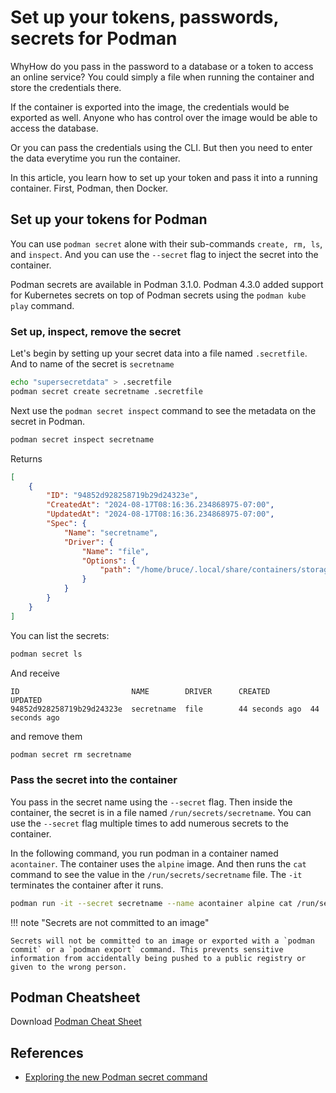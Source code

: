 # Set up your tokens, passwords, secrets for Podman

WhyHow do you pass in the password to a database or a token to access an online service? You could simply a file when running the container and store the credentials there.

If the container is exported into the image, the credentials would be exported as well. Anyone who has control over the image would be able to access the database.

Or you can pass the credentials using the CLI. But then you need to enter the data everytime you run the container.

In this article, you learn how to set up your token and pass it into a running container. First, Podman, then Docker.

## Set up your tokens for Podman

You can use `podman secret` alone with their sub-commands `create, rm, ls`, and `inspect`. And you can use the `--secret` flag to inject the secret into the container.

Podman secrets are available in Podman 3.1.0. Podman 4.3.0 added support for Kubernetes secrets on top of Podman secrets using the `podman kube play` command.

### Set up, inspect, remove the secret 

Let's begin by setting up your secret data into a file named `.secretfile`. And to name of the secret is `secretname`

```bash
echo "supersecretdata" > .secretfile
podman secret create secretname .secretfile
```

Next use the `podman secret inspect` command to see the metadata on the secret in Podman.

```bash
podman secret inspect secretname
```

Returns

```json
[
    {
        "ID": "94852d928258719b29d24323e",
        "CreatedAt": "2024-08-17T08:16:36.234868975-07:00",
        "UpdatedAt": "2024-08-17T08:16:36.234868975-07:00",
        "Spec": {
            "Name": "secretname",
            "Driver": {
                "Name": "file",
                "Options": {
                    "path": "/home/bruce/.local/share/containers/storage/secrets/filedriver"
                }
            }
        }
    }
]
```

You can list the secrets:

```bash
podman secret ls
```
And receive

```text
ID                         NAME        DRIVER      CREATED         UPDATED
94852d928258719b29d24323e  secretname  file        44 seconds ago  44 seconds ago
```

and remove them

```bash
podman secret rm secretname
```

### Pass the secret into the container

You pass in the secret name using the `--secret` flag. Then inside the container, the secret is in a file named `/run/secrets/secretname`. You can use the `--secret` flag multiple times to add numerous secrets to the container.

In the following command, you run podman in a container named `acontainer`. The container uses the `alpine` image. And then runs the `cat` command to see the value in the `/run/secrets/secretname` file. The `-it` terminates the container after it runs.

```bash
podman run -it --secret secretname --name acontainer alpine cat /run/secrets/secretname
```

!!! note "Secrets are not committed to an image"

    Secrets will not be committed to an image or exported with a `podman commit` or a `podman export` command. This prevents sensitive information from accidentally being pushed to a public registry or given to the wrong person.

## Podman Cheatsheet

Download [Podman Cheat Sheet](https://developers.redhat.com/cheat-sheets/podman-cheat-sheet)

## References

- [Exploring the new Podman secret command](https://www.redhat.com/sysadmin/new-podman-secrets-command)